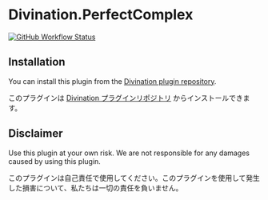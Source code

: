 # Divination.PerfectComplex

[![GitHub Workflow Status](https://img.shields.io/github/workflow/status/horoscope-dev/Divination.PerfectComplex/CI?style=flat-square)](https://github.com/horoscope-dev/Divination.PerfectComplex/actions/workflows/ci.yml)

## Installation

You can install this plugin from
the [Divination plugin repository](https://github.com/horoscope-dev/Dalamud.DivinationPluginRepo).

このプラグインは [Divination プラグインリポジトリ](https://github.com/horoscope-dev/Dalamud.DivinationPluginRepo) からインストールできます。

## Disclaimer

Use this plugin at your own risk. We are not responsible for any damages caused by using this plugin.

このプラグインは自己責任で使用してください。このプラグインを使用して発生した損害について、私たちは一切の責任を負いません。
